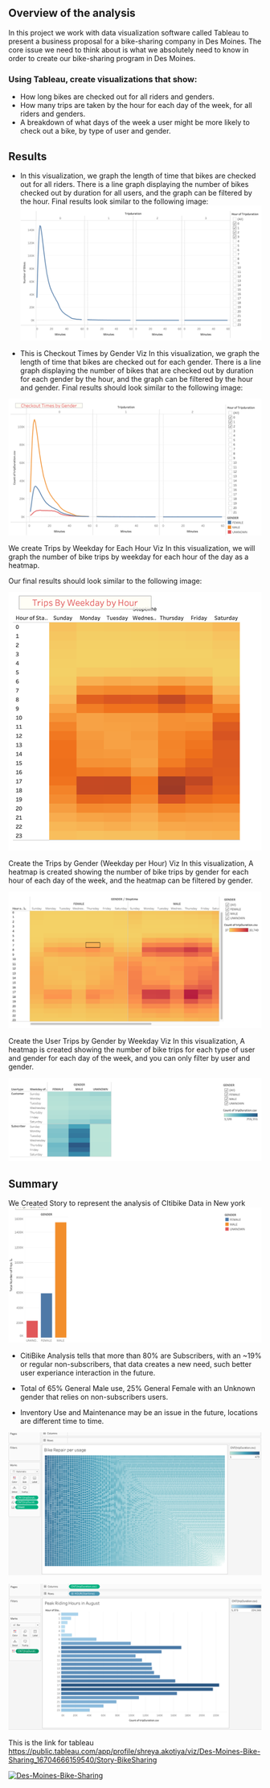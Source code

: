## Overview of the analysis 
 In this project we work with data visualization software called Tableau to present a business proposal for a bike-sharing company in Des Moines. The core issue we need to think about is what we absolutely need to know in order to create our bike-sharing program in Des Moines.
 
### Using Tableau, create visualizations that show:

* How long bikes are checked out for all riders and genders.
* How many trips are taken by the hour for each day of the week, for all riders and genders.
* A breakdown of what days of the week a user might be more likely to check out a bike, by type of user and gender.


## Results
* In this visualization, we graph the length of time that bikes are checked out for all riders.
There is a line graph displaying the number of bikes checked out by duration for all users, and the graph can be filtered by the hour.
Final results look similar to the following image:
 ![alt text](Images/Users.png)

* This is  Checkout Times by Gender Viz
In this visualization,  we graph the length of time that bikes are checked out for each gender.
There is a line graph displaying the number of bikes that are checked out by duration for each gender by the hour, and the graph can be filtered by the hour and gender.
Final results should look similar to the following image:

 ![alt text](Images/Gender.png)

We create Trips by Weekday for Each Hour Viz
In this visualization, we will graph the number of bike trips by weekday for each hour of the day as a heatmap.

Our final results should look similar to the following image:

![alt text](Images/trips.png)

Create the Trips by Gender (Weekday per Hour) Viz
In this visualization, A heatmap is created showing the number of bike trips by gender for each hour of each day of the week, and the heatmap can be filtered by gender.


![alt text](Images/genderTrips.png)

Create the User Trips by Gender by Weekday Viz
In this visualization, A heatmap is created showing the number of bike trips for each type of user and gender for each day of the week, and you can only filter by user and gender.


![alt text](Images/genderweekday.png)

## Summary 

We Created Story to represent the analysis of CItibike Data in New york 
![alt text](Images/one.png)

* CitiBike Analysis tells that more than 80% are Subscribers, with an ~19% or regular non-subscribers, that data creates a new need, such better user experiance interaction in the future.
* Total of 65% General Male use, 25% General Female with an Unknown gender that relies on non-subscribers users. 

* Inventory Use and Maintenance may be an issue in the future, locations are different time to time.

![alt text](Images/three.png)

![alt text](Images/four.png)



This is the link for tableau 
https://public.tableau.com/app/profile/shreya.akotiya/viz/Des-Moines-Bike-Sharing_16704666159540/Story-BikeSharing


<div class='tableauPlaceholder' id='viz1670467313684' style='position: relative'><noscript><a href='#'><img alt='Des-Moines-Bike-Sharing ' src='https:&#47;&#47;public.tableau.com&#47;static&#47;images&#47;De&#47;Des-Moines-Bike-Sharing_16704666159540&#47;Story-BikeSharing&#47;1_rss.png' style='border: none' /></a></noscript><object class='tableauViz'  style='display:none;'><param name='host_url' value='https%3A%2F%2Fpublic.tableau.com%2F' /> <param name='embed_code_version' value='3' /> <param name='site_root' value='' /><param name='name' value='Des-Moines-Bike-Sharing_16704666159540&#47;Story-BikeSharing' /><param name='tabs' value='no' /><param name='toolbar' value='yes' /><param name='static_image' value='https:&#47;&#47;public.tableau.com&#47;static&#47;images&#47;De&#47;Des-Moines-Bike-Sharing_16704666159540&#47;Story-BikeSharing&#47;1.png' /> <param name='animate_transition' value='yes' /><param name='display_static_image' value='yes' /><param name='display_spinner' value='yes' /><param name='display_overlay' value='yes' /><param name='display_count' value='yes' /><param name='language' value='en-US' /></object></div>                <script type='text/javascript'>                    var divElement = document.getElementById('viz1670467313684');                    var vizElement = divElement.getElementsByTagName('object')[0];                    vizElement.style.width='1100px';vizElement.style.height='727px';                    var scriptElement = document.createElement('script');                    scriptElement.src = 'https://public.tableau.com/javascripts/api/viz_v1.js';                    vizElement.parentNode.insertBefore(scriptElement, vizElement);                </script>
